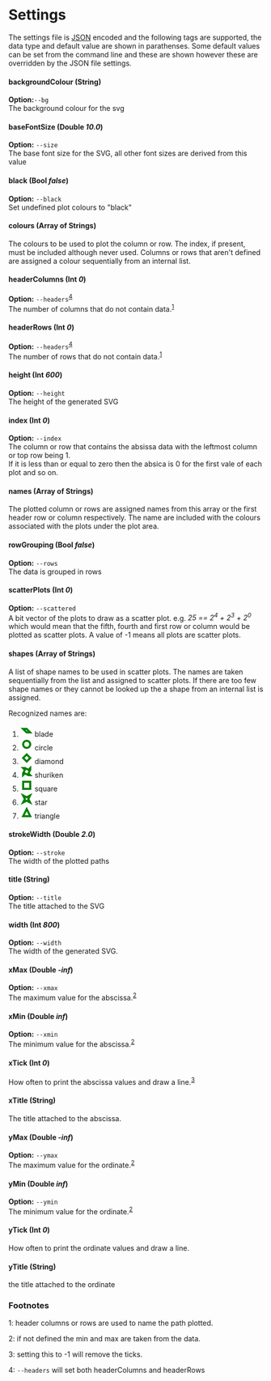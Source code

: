 # Settings

The settings file is [JSON](https://en.wikipedia.org/wiki/JSON) encoded and the following
tags are supported, the data type and default value are shown in parathenses. Some default values can be set from the command line and these are shown however these are overridden by the JSON file settings.

#### backgroundColour (String)
**Option:**`--bg`<br/>
The background colour for the svg

#### baseFontSize (Double _10.0_)
**Option:** `--size`<br/>
The base font size for the SVG, all other font sizes are derived from this value

#### black (Bool _false_)
**Option:** `--black`<br/>
Set undefined plot colours to "black"

#### colours (Array of Strings)
The colours to be used to plot the column or row. The index, if present, must be included although never used.
Columns or rows that aren't defined are assigned a colour sequentially from an internal list.

#### headerColumns (Int _0_)
**Option:** `--headers`<sup>[4](#fn4)</sup><br/>
The number of columns that do not contain data.<sup>[1](#fn1)</sup>

#### headerRows (Int _0_)
**Option:** `--headers`<sup>[4](#fn4)</sup><br/>
The number of rows that do not contain data.<sup>[1](#fn1)</sup>

#### height (Int _600_)
**Option:** `--height`<br/>
The height of the generated SVG

#### index (Int _0_)
**Option:** `--index`<br/>
The column or row that contains the absissa data with the leftmost column or top row being 1.<br/>
If it is less than or equal to zero then the absica is 0 for the first vale of each plot and so on.

#### names (Array of Strings)
The plotted column or rows are assigned names from this array or the first header row or column respectively.
The name are included with the colours associated with the plots under the plot area.

#### rowGrouping (Bool _false_)
**Option:** `--rows`<br/>
The data is grouped in rows

#### scatterPlots (Int _0_)
**Option:** `--scattered`<br/>
A bit vector of the plots to draw as a scatter plot.
e.g. _25 == 2<sup>4</sup> + 2<sup>3</sup> + 2<sup>0</sup>_ which would mean that the
fifth, fourth and first row or column would be plotted as scatter plots. A value of -1 means all plots are scatter plots.

#### shapes (Array of Strings)
A list of shape names to be used in scatter plots. The names are taken sequentially from
the list and assigned to scatter plots. If there are too few shape names or they cannot be
looked up the a shape from an internal list is assigned.

Recognized names are:
1. ![blade](shapes/blade.svg) blade
1. ![circle](shapes/circle.svg) circle
2. ![diamond](shapes/diamond.svg) diamond
2. ![shuriken](shapes/shuriken.svg) shuriken
3. ![square](shapes/square.svg) square
4. ![star](shapes/star.svg) star
5. ![triangle](shapes/triangle.svg) triangle

#### strokeWidth (Double _2.0_)
**Option:** `--stroke`<br/>
The width of the plotted paths

#### title (String)
**Option:** `--title`<br/>
The title attached to the SVG

#### width (Int _800_)
**Option:** `--width`<br/>
The width of the generated SVG.

#### xMax (Double _-inf_)
**Option:** `--xmax`<br/>
The maximum value for the abscissa.<sup>[2](#fn2)</sup>

#### xMin (Double _inf_)
**Option:** `--xmin`<br/>
The minimum value for the abscissa.<sup>[2](#fn2)</sup>

#### xTick (Int _0_)
How often to print the abscissa values and draw a line.<sup>[3](#fn3)</sup>

#### xTitle (String)
The title attached to the abscissa.

#### yMax (Double _-inf_)
**Option:** `--ymax`<br/>
The maximum value for the ordinate.<sup>[2](#fn2)</sup>

#### yMin (Double _inf_)
**Option:** `--ymin`<br/>
The minimum value for the ordinate.<sup>[2](#fn2)</sup>

#### yTick (Int _0_)
How often to print the ordinate values and draw a line.

#### yTitle (String)
the title attached to the ordinate

### Footnotes

<a id="fn1">1</a>: header columns or rows are used to name the path plotted.

<a id="fn2">2</a>: if not defined the min and max are taken from the data.

<a id="fn3">3</a>: setting this to -1 will remove the ticks.

<a id="fn4">4</a>: `--headers` will set both headerColumns and headerRows
